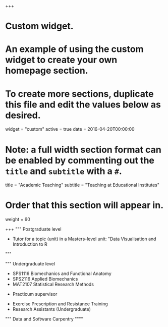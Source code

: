 +++
# Custom widget.
# An example of using the custom widget to create your own homepage section.
# To create more sections, duplicate this file and edit the values below as desired.
widget = "custom"
active = true
date = 2016-04-20T00:00:00

# Note: a full width section format can be enabled by commenting out the `title` and `subtitle` with a `#`.
title = "Academic Teaching"
subtitle = "Teaching at Educational Institutes"

# Order that this section will appear in.
weight = 60

+++
"""
Postgraduate level

* Tutor for a topic (unit) in a Masters-level unit: "Data Visualisation and Introduction to R

"""

"""
Undergraduate level

* SPS1116 Biomechanics and Functional Anatomy
* SPS2116 Applied Biomechanics
* MAT2107 Statistical Research Methods
- Practicum supervisor 
* Exercise Prescription and Resistance Training
* Research Assistants (Undergraduate) 

"""
Data and Software Carpentry
""""
